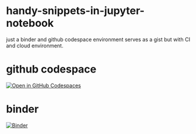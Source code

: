 # handy-snippets-in-jupyter-notebook
just a binder and github codespace environment serves as a gist but with CI and cloud environment.

# github codespace

[![Open in GitHub Codespaces](https://github.com/codespaces/badge.svg)](https://codespaces.new/kisslim/handy-snippets-in-jupyter-notebook)

# binder

[![Binder](https://mybinder.org/badge_logo.svg)](https://mybinder.org/v2/gh/kisslim/handy-snippets-in-jupyter-notebook/main?filepath=README.ipynb)

